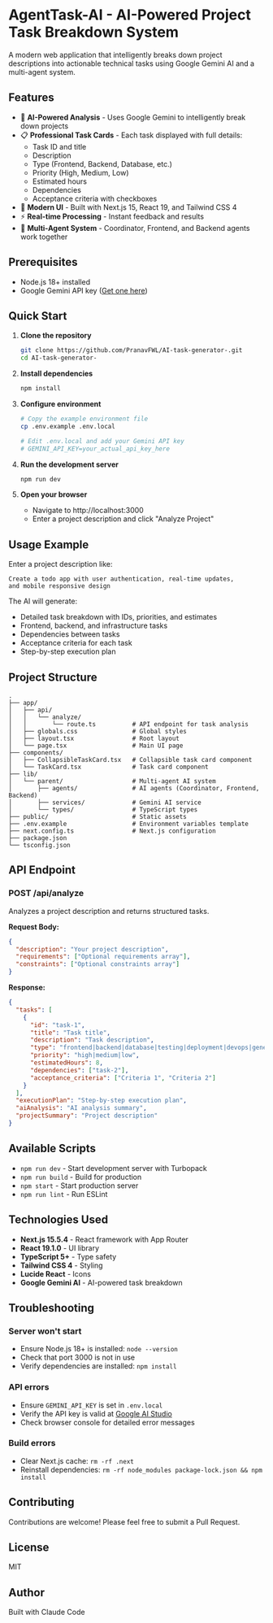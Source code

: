 # AgentTask-AI - AI-Powered Project Task Breakdown System

A modern web application that intelligently breaks down project descriptions into actionable technical tasks using Google Gemini AI and a multi-agent system.

## Features

- 🤖 **AI-Powered Analysis** - Uses Google Gemini to intelligently break down projects
- 📋 **Professional Task Cards** - Each task displayed with full details:
  - Task ID and title
  - Description
  - Type (Frontend, Backend, Database, etc.)
  - Priority (High, Medium, Low)
  - Estimated hours
  - Dependencies
  - Acceptance criteria with checkboxes
- 🎨 **Modern UI** - Built with Next.js 15, React 19, and Tailwind CSS 4
- ⚡ **Real-time Processing** - Instant feedback and results
- 🔄 **Multi-Agent System** - Coordinator, Frontend, and Backend agents work together

## Prerequisites

- Node.js 18+ installed
- Google Gemini API key ([Get one here](https://makersuite.google.com/app/apikey))

## Quick Start

1. **Clone the repository**
   ```bash
   git clone https://github.com/PranavFWL/AI-task-generator-.git
   cd AI-task-generator-
   ```

2. **Install dependencies**
   ```bash
   npm install
   ```

3. **Configure environment**
   ```bash
   # Copy the example environment file
   cp .env.example .env.local

   # Edit .env.local and add your Gemini API key
   # GEMINI_API_KEY=your_actual_api_key_here
   ```

4. **Run the development server**
   ```bash
   npm run dev
   ```

5. **Open your browser**
   - Navigate to http://localhost:3000
   - Enter a project description and click "Analyze Project"

## Usage Example

Enter a project description like:
```
Create a todo app with user authentication, real-time updates,
and mobile responsive design
```

The AI will generate:
- Detailed task breakdown with IDs, priorities, and estimates
- Frontend, backend, and infrastructure tasks
- Dependencies between tasks
- Acceptance criteria for each task
- Step-by-step execution plan

## Project Structure

```
.
├── app/
│   ├── api/
│   │   └── analyze/
│   │       └── route.ts          # API endpoint for task analysis
│   ├── globals.css               # Global styles
│   ├── layout.tsx                # Root layout
│   └── page.tsx                  # Main UI page
├── components/
│   ├── CollapsibleTaskCard.tsx   # Collapsible task card component
│   └── TaskCard.tsx              # Task card component
├── lib/
│   └── parent/                   # Multi-agent AI system
│       ├── agents/               # AI agents (Coordinator, Frontend, Backend)
│       ├── services/             # Gemini AI service
│       └── types/                # TypeScript types
├── public/                       # Static assets
├── .env.example                  # Environment variables template
├── next.config.ts                # Next.js configuration
├── package.json
└── tsconfig.json
```

## API Endpoint

### POST /api/analyze

Analyzes a project description and returns structured tasks.

**Request Body:**
```json
{
  "description": "Your project description",
  "requirements": ["Optional requirements array"],
  "constraints": ["Optional constraints array"]
}
```

**Response:**
```json
{
  "tasks": [
    {
      "id": "task-1",
      "title": "Task title",
      "description": "Task description",
      "type": "frontend|backend|database|testing|deployment|devops|general",
      "priority": "high|medium|low",
      "estimatedHours": 8,
      "dependencies": ["task-2"],
      "acceptance_criteria": ["Criteria 1", "Criteria 2"]
    }
  ],
  "executionPlan": "Step-by-step execution plan",
  "aiAnalysis": "AI analysis summary",
  "projectSummary": "Project description"
}
```

## Available Scripts

- `npm run dev` - Start development server with Turbopack
- `npm run build` - Build for production
- `npm start` - Start production server
- `npm run lint` - Run ESLint

## Technologies Used

- **Next.js 15.5.4** - React framework with App Router
- **React 19.1.0** - UI library
- **TypeScript 5+** - Type safety
- **Tailwind CSS 4** - Styling
- **Lucide React** - Icons
- **Google Gemini AI** - AI-powered task breakdown

## Troubleshooting

### Server won't start
- Ensure Node.js 18+ is installed: `node --version`
- Check that port 3000 is not in use
- Verify dependencies are installed: `npm install`

### API errors
- Ensure `GEMINI_API_KEY` is set in `.env.local`
- Verify the API key is valid at [Google AI Studio](https://makersuite.google.com/app/apikey)
- Check browser console for detailed error messages

### Build errors
- Clear Next.js cache: `rm -rf .next`
- Reinstall dependencies: `rm -rf node_modules package-lock.json && npm install`

## Contributing

Contributions are welcome! Please feel free to submit a Pull Request.

## License

MIT

## Author

Built with Claude Code
